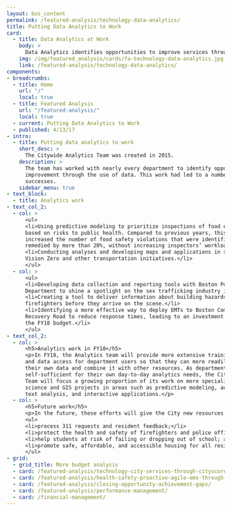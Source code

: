 ```yaml
---
layout: bos_content
permalink: /featured-analysis/technology-data-analytics/
title: Putting Data Analytics to Work
card:
  - title: Data Analytics at Work
    body: >
      Data Analytics identifies opportunities to improve services through data
    img: /img/featured_analysis/cards/fa-technology-data-analytics.jpg
    link: /featured-analysis/technology-data-analytics/
components:
- breadcrumbs:
  - title: Home
    url: "/"
    local: true
  - title: Featured Analysis
    url: "/featured-analysis/"
    local: true
  - current: Putting Data Analytics to Work
  - published: 4/13/17
- intro:
  - title: Putting data analytics to work
    short_desc: >
      The Citywide Analytics Team was created in 2015.
    description: >
      The team has worked with nearly every department to identify opportunities for 
      improvement through the use of data. This work had led to a number of 
      successes.
    sidebar_menu: true
- text_block:
  - title: Analytics work
- text_col_2:
  - col: >
      <ul>
      <li>Using predictive modeling to prioritize inspections of food establishments 
      based on risks to public health. Compared to previous years, this program 
      increased the number of food safety violations that were identified and 
      remedied by more than 20%, without increasing inspectors’ workloads.</li>
      <li>Conducting analyses and developing maps and applications in support of 
      Vision Zero and other transportation initiatives.</li>
      </ul>
  - col: >
      <ul>
      <li>Developing data collection and reporting tools with Boston Police 
      Department to shine a spotlight on the sex trafficking industry in Boston.</li>
      <li>Creating a tool to deliver information about building hazards to 
      firefighters before they arrive on the scene.</li>
      <li>Identifying a more effective way to deploy EMTs to Boston Common and 
      Recovery Road to reduce response times, leading to an investment in 
      the FY18 budget.</li>
      </ul>
- text_col_2:
  - col: >
      <h5>Analytics work in FY18</h5>
      <p>In FY18, the Analytics team will provide more extensive training, licensing, 
      and data access for department users so that they can more readily work with 
      their own data and combine it with other resources. As departments become more 
      self-sufficient for their own day-to-day analytics needs, the Citywide Analytics 
      Team will focus a growing proportion of its work on more specialized data 
      science and GIS projects in areas such as predictive modeling, automated 
      text analysis, and interactive applications.</p>
  - col: >
      <h5>Future work</h5>
      <p>In the future, these efforts will give the City new resources to more efficiently:</p>
      <ul>
      <li>process 311 requests and resident feedback;</li>
      <li>protect the health and safety of firefighters and police officers;</li>
      <li>help students at risk of failing or dropping out of school; and</li>
      <li>promote safe, affordable, and accessible housing for all residents.</li>
      </ul>
- grid: 
  - grid_title: More budget analysis
  - card: /featured-analysis/technology-city-services-through-cityscore/
  - card: /featured-analysis/health-safety-proactive-agile-ems-through-data/
  - card: /featured-analysis/closing-opportunity-achievement-gaps/
  - card: /featured-analysis/performance-management/
  - card: /financial-management/
---
```

